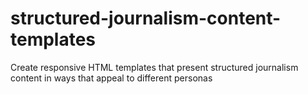 # structured-journalism-content-templates
Create responsive HTML templates that present structured journalism content in ways that appeal to different personas

